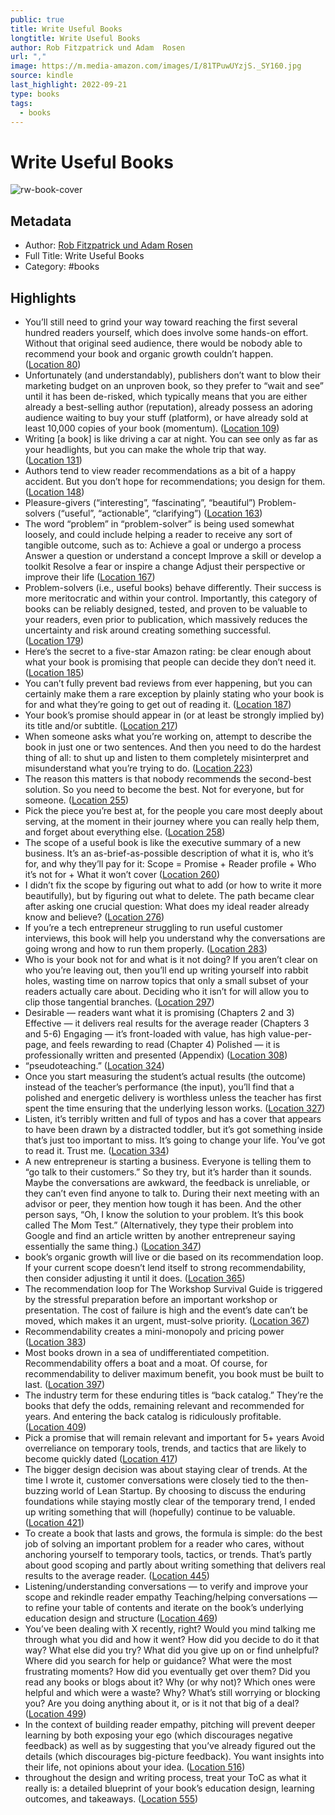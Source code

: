 ```yaml
---
public: true
title: Write Useful Books
longtitle: Write Useful Books
author: Rob Fitzpatrick und Adam  Rosen
url: ","
image: https://m.media-amazon.com/images/I/81TPuwUYzjS._SY160.jpg
source: kindle
last_highlight: 2022-09-21
type: books
tags:
  - books
---
```

# Write Useful Books

![rw-book-cover](https://m.media-amazon.com/images/I/81TPuwUYzjS._SY160.jpg)

## Metadata
- Author: [Rob Fitzpatrick und Adam  Rosen](Rob%20Fitzpatrick%20und%20Adam%20%20Rosen.md)
- Full Title: Write Useful Books
- Category: #books

## Highlights
- You’ll still need to grind your way toward reaching the first several hundred readers yourself, which does involve some hands-on effort. Without that original seed audience, there would be nobody able to recommend your book and organic growth couldn’t happen. ([Location 80](https://readwise.io/to_kindle?action=open&asin=B0983HFQX7&location=80))
- Unfortunately (and understandably), publishers don’t want to blow their marketing budget on an unproven book, so they prefer to “wait and see” until it has been de-risked, which typically means that you are either already a best-selling author (reputation), already possess an adoring audience waiting to buy your stuff (platform), or have already sold at least 10,000 copies of your book (momentum). ([Location 109](https://readwise.io/to_kindle?action=open&asin=B0983HFQX7&location=109))
- Writing [a book] is like driving a car at night. You can see only as far as your headlights, but you can make the whole trip that way. ([Location 131](https://readwise.io/to_kindle?action=open&asin=B0983HFQX7&location=131))
- Authors tend to view reader recommendations as a bit of a happy accident. But you don’t hope for recommendations; you design for them. ([Location 148](https://readwise.io/to_kindle?action=open&asin=B0983HFQX7&location=148))
- Pleasure-givers (“interesting”, “fascinating”, “beautiful”) Problem-solvers (“useful”, “actionable”, “clarifying”) ([Location 163](https://readwise.io/to_kindle?action=open&asin=B0983HFQX7&location=163))
- The word “problem” in “problem-solver” is being used somewhat loosely, and could include helping a reader to receive any sort of tangible outcome, such as to: Achieve a goal or undergo a process Answer a question or understand a concept Improve a skill or develop a toolkit Resolve a fear or inspire a change Adjust their perspective or improve their life ([Location 167](https://readwise.io/to_kindle?action=open&asin=B0983HFQX7&location=167))
- Problem-solvers (i.e., useful books) behave differently. Their success is more meritocratic and within your control. Importantly, this category of books can be reliably designed, tested, and proven to be valuable to your readers, even prior to publication, which massively reduces the uncertainty and risk around creating something successful. ([Location 179](https://readwise.io/to_kindle?action=open&asin=B0983HFQX7&location=179))
- Here’s the secret to a five-star Amazon rating: be clear enough about what your book is promising that people can decide they don’t need it. ([Location 185](https://readwise.io/to_kindle?action=open&asin=B0983HFQX7&location=185))
- You can’t fully prevent bad reviews from ever happening, but you can certainly make them a rare exception by plainly stating who your book is for and what they’re going to get out of reading it. ([Location 187](https://readwise.io/to_kindle?action=open&asin=B0983HFQX7&location=187))
- Your book’s promise should appear in (or at least be strongly implied by) its title and/or subtitle. ([Location 217](https://readwise.io/to_kindle?action=open&asin=B0983HFQX7&location=217))
- When someone asks what you’re working on, attempt to describe the book in just one or two sentences. And then you need to do the hardest thing of all: to shut up and listen to them completely misinterpret and misunderstand what you’re trying to do. ([Location 223](https://readwise.io/to_kindle?action=open&asin=B0983HFQX7&location=223))
- The reason this matters is that nobody recommends the second-best solution. So you need to become the best. Not for everyone, but for someone. ([Location 255](https://readwise.io/to_kindle?action=open&asin=B0983HFQX7&location=255))
- Pick the piece you’re best at, for the people you care most deeply about serving, at the moment in their journey where you can really help them, and forget about everything else. ([Location 258](https://readwise.io/to_kindle?action=open&asin=B0983HFQX7&location=258))
- The scope of a useful book is like the executive summary of a new business. It’s an as-brief-as-possible description of what it is, who it’s for, and why they’ll pay for it: Scope = Promise + Reader profile + Who it’s not for + What it won’t cover ([Location 260](https://readwise.io/to_kindle?action=open&asin=B0983HFQX7&location=260))
- I didn’t fix the scope by figuring out what to add (or how to write it more beautifully), but by figuring out what to delete. The path became clear after asking one crucial question: What does my ideal reader already know and believe? ([Location 276](https://readwise.io/to_kindle?action=open&asin=B0983HFQX7&location=276))
- If you’re a tech entrepreneur struggling to run useful customer interviews, this book will help you understand why the conversations are going wrong and how to run them properly. ([Location 283](https://readwise.io/to_kindle?action=open&asin=B0983HFQX7&location=283))
- Who is your book not for and what is it not doing? If you aren’t clear on who you’re leaving out, then you’ll end up writing yourself into rabbit holes, wasting time on narrow topics that only a small subset of your readers actually care about. Deciding who it isn’t for will allow you to clip those tangential branches. ([Location 297](https://readwise.io/to_kindle?action=open&asin=B0983HFQX7&location=297))
- Desirable — readers want what it is promising (Chapters 2 and 3) Effective — it delivers real results for the average reader (Chapters 3 and 5-6) Engaging — it’s front-loaded with value, has high value-per-page, and feels rewarding to read (Chapter 4) Polished — it is professionally written and presented (Appendix) ([Location 308](https://readwise.io/to_kindle?action=open&asin=B0983HFQX7&location=308))
- “pseudoteaching.” ([Location 324](https://readwise.io/to_kindle?action=open&asin=B0983HFQX7&location=324))
- Once you start measuring the student’s actual results (the outcome) instead of the teacher’s performance (the input), you’ll find that a polished and energetic delivery is worthless unless the teacher has first spent the time ensuring that the underlying lesson works. ([Location 327](https://readwise.io/to_kindle?action=open&asin=B0983HFQX7&location=327))
- Listen, it’s terribly written and full of typos and has a cover that appears to have been drawn by a distracted toddler, but it’s got something inside that’s just too important to miss. It’s going to change your life. You’ve got to read it. Trust me. ([Location 334](https://readwise.io/to_kindle?action=open&asin=B0983HFQX7&location=334))
- A new entrepreneur is starting a business. Everyone is telling them to “go talk to their customers.” So they try, but it’s harder than it sounds. Maybe the conversations are awkward, the feedback is unreliable, or they can’t even find anyone to talk to. During their next meeting with an advisor or peer, they mention how tough it has been. And the other person says, “Oh, I know the solution to your problem. It’s this book called The Mom Test.” (Alternatively, they type their problem into Google and find an article written by another entrepreneur saying essentially the same thing.) ([Location 347](https://readwise.io/to_kindle?action=open&asin=B0983HFQX7&location=347))
- book’s organic growth will live or die based on its recommendation loop. If your current scope doesn’t lend itself to strong recommendability, then consider adjusting it until it does. ([Location 365](https://readwise.io/to_kindle?action=open&asin=B0983HFQX7&location=365))
- The recommendation loop for The Workshop Survival Guide is triggered by the stressful preparation before an important workshop or presentation. The cost of failure is high and the event’s date can’t be moved, which makes it an urgent, must-solve priority. ([Location 367](https://readwise.io/to_kindle?action=open&asin=B0983HFQX7&location=367))
- Recommendability creates a mini-monopoly and pricing power ([Location 383](https://readwise.io/to_kindle?action=open&asin=B0983HFQX7&location=383))
- Most books drown in a sea of undifferentiated competition. Recommendability offers a boat and a moat. Of course, for recommendability to deliver maximum benefit, you book must be built to last. ([Location 397](https://readwise.io/to_kindle?action=open&asin=B0983HFQX7&location=397))
- The industry term for these enduring titles is “back catalog.” They’re the books that defy the odds, remaining relevant and recommended for years. And entering the back catalog is ridiculously profitable. ([Location 409](https://readwise.io/to_kindle?action=open&asin=B0983HFQX7&location=409))
- Pick a promise that will remain relevant and important for 5+ years Avoid overreliance on temporary tools, trends, and tactics that are likely to become quickly dated ([Location 417](https://readwise.io/to_kindle?action=open&asin=B0983HFQX7&location=417))
- The bigger design decision was about staying clear of trends. At the time I wrote it, customer conversations were closely tied to the then-buzzing world of Lean Startup. By choosing to discuss the enduring foundations while staying mostly clear of the temporary trend, I ended up writing something that will (hopefully) continue to be valuable. ([Location 421](https://readwise.io/to_kindle?action=open&asin=B0983HFQX7&location=421))
- To create a book that lasts and grows, the formula is simple: do the best job of solving an important problem for a reader who cares, without anchoring yourself to temporary tools, tactics, or trends. That’s partly about good scoping and partly about writing something that delivers real results to the average reader. ([Location 445](https://readwise.io/to_kindle?action=open&asin=B0983HFQX7&location=445))
- Listening/understanding conversations — to verify and improve your scope and rekindle reader empathy Teaching/helping conversations — to refine your table of contents and iterate on the book’s underlying education design and structure ([Location 469](https://readwise.io/to_kindle?action=open&asin=B0983HFQX7&location=469))
- You’ve been dealing with X recently, right? Would you mind talking me through what you did and how it went? How did you decide to do it that way? What else did you try? What did you give up on or find unhelpful? Where did you search for help or guidance? What were the most frustrating moments? How did you eventually get over them? Did you read any books or blogs about it? Why (or why not)? Which ones were helpful and which were a waste? Why? What’s still worrying or blocking you? Are you doing anything about it, or is it not that big of a deal? ([Location 499](https://readwise.io/to_kindle?action=open&asin=B0983HFQX7&location=499))
- In the context of building reader empathy, pitching will prevent deeper learning by both exposing your ego (which discourages negative feedback) as well as by suggesting that you’ve already figured out the details (which discourages big-picture feedback). You want insights into their life, not opinions about your idea. ([Location 516](https://readwise.io/to_kindle?action=open&asin=B0983HFQX7&location=516))
- throughout the design and writing process, treat your ToC as what it really is: a detailed blueprint of your book’s education design, learning outcomes, and takeaways. ([Location 555](https://readwise.io/to_kindle?action=open&asin=B0983HFQX7&location=555))
